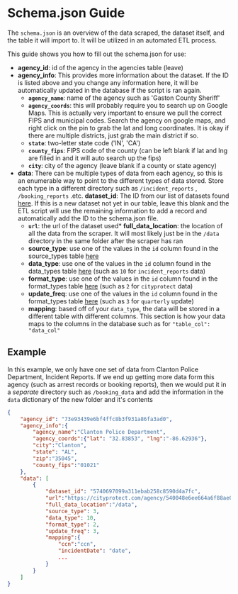 Schema.json Guide
===

The `schema.json` is an overview of the data scraped, the dataset itself, and the table it will import to. It will be utilized in an automated ETL process.

This guide shows you how to fill out the schema.json for use:

* **agency_id**: id of the agency in the agencies table (leave)
* **agency_info**: This provides more information about the dataset. If the ID is listed above and you change any information here, it will be automatically updated in the database if the script is ran again.
    * **`agency_name`**: name of the agency such as 'Gaston County Sheriff'
    * **`agency_coords`**: this will probably require you to search up on Google Maps. This is actually very important to ensure we pull the correct FIPS and municipal codes. Search the agency on google maps, and right click on the pin to grab the lat and long coordinates. It is okay if there are multiple districts, just grab the main district if so.
    * **`state`**: two-letter state code ('IN', 'CA')
    * **`county_fips`**: FIPS code of the county (can be left blank if lat and lng are filled in and it will auto search up the fips)
    * **`city`**: city of the agency (leave blank if a county or state agency)
* **data**: There can be multiple types of data from each agency, so this is an enumerable way to point to the different types of data stored. Store each type in a different directory such as `/incident_reports` , `/booking_reports` .etc. 
    **dataset_id**: The ID from our list of datasets found [here](https://www.dolthub.com/repositories/pdap/datasets/data/master/datasets). If this is a new dataset not yet in our table, leave this blank and the ETL script will use the remaining information to add a record and automatically add the ID to the schema.json file.
    * **`url`**: the url of the dataset used* 
    **full_data_location**: the location of all the data from the scraper. It will most likely just be in the `/data` directory in the same folder after the scraper has ran
    * **source_type**: use one of the values in the `id` column found in the source_types table [here](https://www.dolthub.com/repositories/pdap/datasets/data/master/source_types)
    * **data_type**: use one of the values in the `id` column found in the data_types table [here](https://www.dolthub.com/repositories/pdap/datasets/data/master/data_types) (such as `10` for `incident_reports` data)
    * **format_type**: use one of the values in the `id` column found in the format_types table [here](https://www.dolthub.com/repositories/pdap/datasets/data/master/format_types) (such as `2` for `cityprotect` data)
    * **update_freq**: use one of the values in the `id` column found in the format_types table [here](https://www.dolthub.com/repositories/pdap/datasets/data/master/update_frequency) (such as `3` for `quarterly` update)
    * **mapping**: based off of your `data_type`, the data will be stored in a different table with different columns. This section is how your data maps to the columns in the database such as for `"table_col": "data_col"`


## Example
In this example, we only have one set of data from Clanton Police Department, Incident Reports. 
If we end up getting more data form this agency (such as arrest records or booking reports), then we would put it in a *separate* directory such as `/booking_data` and add the information in the `data` dictionary of the new folder and it's contents

```json
{
    "agency_id": "73e93439e6bf4ffc8b3f931a86fa3ad0",
    "agency_info":{
        "agency_name":"Clanton Police Department",
        "agency_coords":{"lat": "32.83853", "lng":"-86.62936"},
        "city":"Clanton",
        "state": "AL",
        "zip":"35045",
        "county_fips":"01021"
    },
    "data": [
        {
            "dataset_id": "5740697099a311ebab258c8590d4a7fc",
            "url":"https://cityprotect.com/agency/540048e6ee664a6f88ae0ceb93717e50",
            "full_data_location":"/data",
            "source_type": 3,
            "data_type": 10,
            "format_type": 2,
            "update_freq": 3,
            "mapping":{
                "ccn":"ccn",
                "incidentDate": "date",
                ...
            }
        }
    ]
}
```

